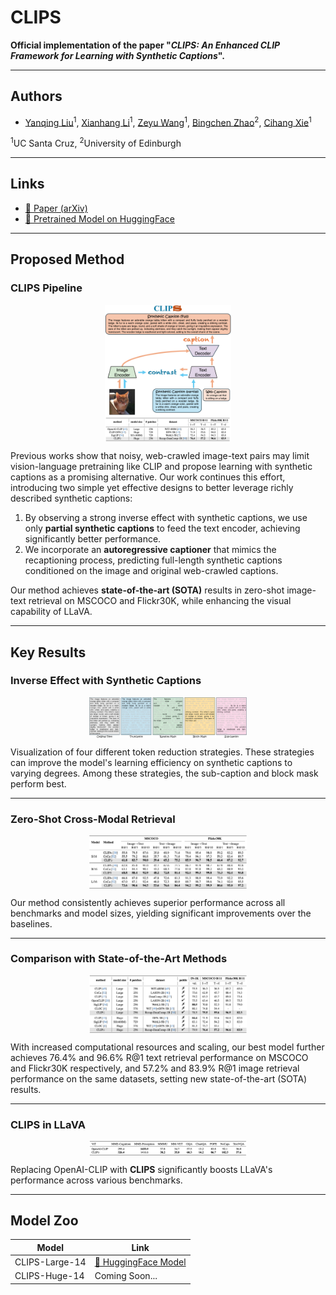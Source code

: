 # **CLIPS**

**Official implementation of the paper "_CLIPS: An Enhanced CLIP Framework for Learning with Synthetic Captions_".**

---

## **Authors**

- [Yanqing Liu](https://yanqing0327.github.io/Yanqing.github.io/)<sup>1</sup>, [Xianhang Li](https://xhl-video.github.io/xianhangli/)<sup>1</sup>, [Zeyu Wang](https://zw615.github.io/)<sup>1</sup>,  [Bingchen Zhao](https://bzhao.me/)<sup>2</sup>, [Cihang Xie](https://cihangxie.github.io/)<sup>1</sup>  

<sup>1</sup>UC Santa Cruz, <sup>2</sup>University of Edinburgh  

---

## **Links**
- [📄 Paper (arXiv)](https://arxiv.org/abs/2406.08478)  
- [🤗 Pretrained Model on HuggingFace](https://huggingface.co/UCSC-VLAA/ViT-L-14-CLIPS-Recap-DataComp-1B)  

---

## **Proposed Method**

### **CLIPS Pipeline**
<img src="./docs/resources/method.jpg" alt="Method Pipeline" style="width: 40%; display: block; margin: 0 auto;" />

Previous works show that noisy, web-crawled image-text pairs may limit vision-language pretraining like CLIP and propose learning with synthetic captions as a promising alternative. Our work continues this effort, introducing two simple yet effective designs to better leverage richly described synthetic captions:

1. By observing a strong inverse effect with synthetic captions, we use only **partial synthetic captions** to feed the text encoder, achieving significantly better performance.
2. We incorporate an **autoregressive captioner** that mimics the recaptioning process, predicting full-length synthetic captions conditioned on the image and original web-crawled captions.

Our method achieves **state-of-the-art (SOTA)** results in zero-shot image-text retrieval on MSCOCO and Flickr30K, while enhancing the visual capability of LLaVA.

---

## **Key Results**

### **Inverse Effect with Synthetic Captions**
<img src="./docs/resources/mask_strategy.jpg" alt="Inverse Effect Visualization" style="width: 50%; display: block; margin: 0 auto;" />

Visualization of four different token reduction strategies. These strategies can improve the model's learning efficiency on synthetic captions to varying degrees. Among these strategies, the sub-caption and block mask perform best.

---

### **Zero-Shot Cross-Modal Retrieval**
<img src="./docs/resources/retrieval.png" alt="Zero-Shot Retrieval Results" style="width: 50%; display: block; margin: 0 auto;" />

Our method consistently achieves superior performance across all benchmarks and model sizes, yielding significant improvements over the baselines.

---

### **Comparison with State-of-the-Art Methods**
<img src="./docs/resources/sota.png" alt="SOTA Comparison" style="width: 50%; display: block; margin: 0 auto;" />

With increased computational resources and scaling, our best model further achieves 76.4% and 96.6% R@1 text retrieval performance on MSCOCO and Flickr30K respectively, and 57.2% and 83.9% R@1 image retrieval performance on the same datasets, setting new state-of-the-art (SOTA) results.

---

### **CLIPS in LLaVA**
<img src="./docs/resources/LLaVA.png" alt="LLaVA Results" style="width: 50%; display: block; margin: 0 auto;" />

Replacing OpenAI-CLIP with **CLIPS** significantly boosts LLaVA's performance across various benchmarks.

---

## **Model Zoo**

| Model          | Link                                                                                     |
|----------------|------------------------------------------------------------------------------------------|
| CLIPS-Large-14 | [🤗 HuggingFace Model](https://huggingface.co/UCSC-VLAA/ViT-L-14-CLIPS-Recap-DataComp-1B) |
| CLIPS-Huge-14  | Coming Soon...                                                                          |

<!-- ---

## **Citation**

If you use our work, please cite it:

```bibtex
@article{liu2024clips,
  title={CLIPS: An Enhanced CLIP Framework for Learning with Synthetic Captions},
  author={Liu, Yanqing and Li, Xianhang and Wang, Zeyu and Zhao, Bingchen and Xie, Cihang},
  journal={arXiv preprint arXiv:2406.08478},
  year={2024}
} -->
